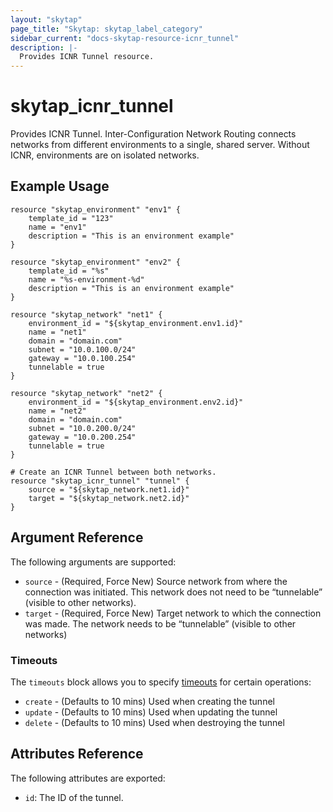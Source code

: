 ```yaml
---
layout: "skytap"
page_title: "Skytap: skytap_label_category"
sidebar_current: "docs-skytap-resource-icnr_tunnel"
description: |-
  Provides ICNR Tunnel resource.
---
```


# skytap\_icnr\_tunnel

Provides ICNR Tunnel. Inter-Configuration Network Routing connects networks from different environments to a single, shared server. Without ICNR, environments are on isolated networks.

## Example Usage

```hcl
resource "skytap_environment" "env1" {
    template_id = "123"
    name = "env1"
    description = "This is an environment example"
}

resource "skytap_environment" "env2" {
    template_id = "%s"
    name = "%s-environment-%d"
    description = "This is an environment example"
}

resource "skytap_network" "net1" {
    environment_id = "${skytap_environment.env1.id}"
    name = "net1"
    domain = "domain.com"
    subnet = "10.0.100.0/24"
    gateway = "10.0.100.254"
    tunnelable = true
}

resource "skytap_network" "net2" {
    environment_id = "${skytap_environment.env2.id}"
    name = "net2"
    domain = "domain.com"
    subnet = "10.0.200.0/24"
    gateway = "10.0.200.254"
    tunnelable = true
}

# Create an ICNR Tunnel between both networks.
resource "skytap_icnr_tunnel" "tunnel" {
    source = "${skytap_network.net1.id}"
    target = "${skytap_network.net2.id}"
}
```


## Argument Reference

The following arguments are supported:

* `source` - (Required, Force New) Source network from where the connection was initiated. This network does not need to be “tunnelable” (visible to other networks).
* `target` - (Required, Force New) Target network to which the connection was made. The network needs to be “tunnelable” (visible to other networks)

### Timeouts

The `timeouts` block allows you to specify [timeouts](https://www.terraform.io/docs/configuration/resources.html#operation-timeouts) for certain operations:

* `create` - (Defaults to 10 mins) Used when creating the tunnel
* `update` - (Defaults to 10 mins) Used when updating the tunnel
* `delete` - (Defaults to 10 mins) Used when destroying the tunnel

## Attributes Reference

The following attributes are exported:

* `id`: The ID of the tunnel.
